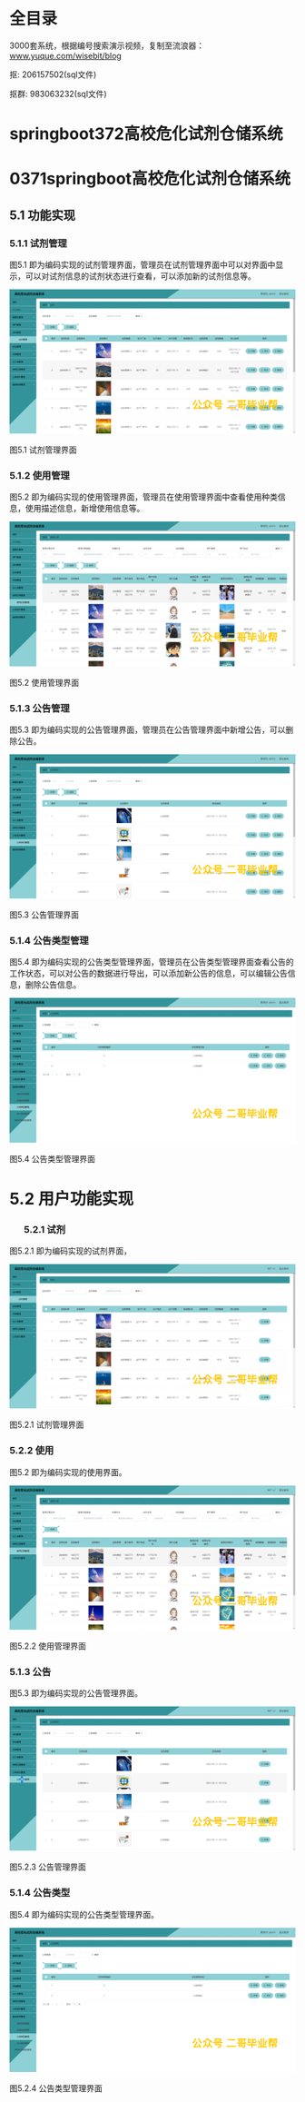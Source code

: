 # 全目录

3000套系统，根据编号搜索演示视频，复制至流浪器：www.yuque.com/wisebit/blog


<p>抠: 206157502(sql文件)</p>
<p>抠群: 983063232(sql文件)</p>


# springboot372高校危化试剂仓储系统
# 0371springboot高校危化试剂仓储系统

## 5.1 功能实现
### 5.1.1 试剂管理
图5.1 即为编码实现的试剂管理界面，管理员在试剂管理界面中可以对界面中显示，可以对试剂信息的试剂状态进行查看，可以添加新的试剂信息等。

![](/md/blog.014.png)

图5.1 试剂管理界面
### 5.1.2 使用管理
图5.2 即为编码实现的使用管理界面，管理员在使用管理界面中查看使用种类信息，使用描述信息，新增使用信息等。

![](/md/blog.015.png)

图5.2 使用管理界面
### 5.1.3 公告管理
图5.3 即为编码实现的公告管理界面，管理员在公告管理界面中新增公告，可以删除公告。

![](/md/blog.016.png)

图5.3 公告管理界面
### 5.1.4 公告类型管理
图5.4 即为编码实现的公告类型管理界面，管理员在公告类型管理界面查看公告的工作状态，可以对公告的数据进行导出，可以添加新公告的信息，可以编辑公告信息，删除公告信息。

![](/md/blog.017.png)

图5.4 公告类型管理界面
# 5.2 用户功能实现
### `	`5.2.1 试剂
图5.2.1 即为编码实现的试剂界面，

![](/md/blog.018.png)

图5.2.1 试剂管理界面
### 5.2.2 使用
图5.2 即为编码实现的使用界面。

![](/md/blog.019.png)

图5.2.2 使用管理界面
### 5.1.3 公告
图5.3 即为编码实现的公告管理界面。

![](/md/blog.020.png)

图5.2.3 公告管理界面
### 5.1.4 公告类型
图5.4 即为编码实现的公告类型管理界面。

![](/md/blog.017.png)

图5.2.4 公告类型管理界面



